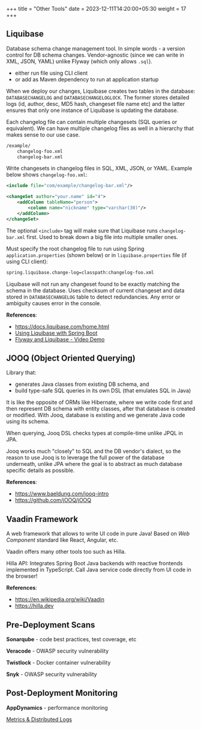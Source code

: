 +++
title = "Other Tools"
date = 2023-12-11T14:20:00+05:30
weight = 17
+++

## Liquibase
Database schema change management tool. In simple words - a version control for DB schema changes. Vendor-agnostic (since we can write in XML, JSON, YAML) unlike Flyway (which only allows `.sql`).

- either run file using CLI client
- or add as Maven dependency to run at application startup

When we deploy our changes, Liquibase creates two tables in the database: `DATABASECHANGELOG` and `DATABASECHANGELOGLOCK`. The former stores detailed logs (id, author, desc, MD5 hash, changeset file name etc) and the latter ensures that only one instance of Liquibase is updating the database.

Each changelog file can contain multiple changesets (SQL queries or equivalent). We can have multiple changelog files as well in a hierarchy that makes sense to our use case.
```txt
/example/
	changelog-foo.xml
	changelog-bar.xml
```

Write changesets in changelog files in SQL, XML, JSON, or YAML. Example below shows `changelog-foo.xml`:
```xml
<include file="com/example/changelog-bar.xml"/>

<changeSet author="your.name" id="4">
    <addColumn tableName="person">
        <column name="nickname" type="varchar(30)"/>
    </addColumn>
</changeSet>
```

The optional `<include>` tag will make sure that Liquibase runs `changelog-bar.xml` first. Used to break down a big file into multiple smaller ones.

Must specify the root changelog file to run using Spring `application.properties` (shown below) or in `liquibase.properties` file (if using CLI client):
```txt
spring.liquibase.change-log=classpath:changelog-foo.xml
``` 

Liquibase will not run any changeset found to be exactly matching the schema in the database. Uses checksum of current changeset and data stored in `DATABASECHANGELOG` table to detect redundancies. Any error or ambiguity causes error in the console.

**References**:
- https://docs.liquibase.com/home.html
- [Using Liquibase with Spring Boot](https://contribute.liquibase.com/extensions-integrations/directory/integration-docs/springboot/springboot/)
- [Flyway and Liquibase - Video Demo](https://youtu.be/KjPlcXkk7xY)

## JOOQ (Object Oriented Querying)
Library that:
- generates Java classes from existing DB schema, and
- build type-safe SQL queries in its own DSL (that emulates SQL in Java)

It is like the opposite of ORMs like Hibernate, where we write code first and then represent DB schema with entity classes, after that database is created or modified. With Jooq, database is existing and we generate Java code using its schema.

When querying, Jooq DSL checks types at compile-time unlike JPQL in JPA.

Jooq works much "closely" to SQL and the DB vendor's dialect, so the reason to use Jooq is to leverage the full power of the database underneath, unlike JPA where the goal is to abstract as much database specific details as possible.

**References**: 
- https://www.baeldung.com/jooq-intro
- https://github.com/jOOQ/jOOQ

## Vaadin Framework
A web framework that allows to write UI code in pure Java! Based on _Web Component_ standard like React, Angular, etc. 

Vaadin offers many other tools too such as Hilla.

Hilla API: Integrates Spring Boot Java backends with reactive frontends implemented in TypeScript. Call Java service code directly from UI code in the browser!

**References**: 
- https://en.wikipedia.org/wiki/Vaadin
- https://hilla.dev

## Pre-Deployment Scans
**Sonarqube** - code best practices, test coverage, etc

**Veracode** - OWASP security vulnerability

**Twistlock** - Docker container vulnerability

**Snyk** - OWASP security vulnerability

## Post-Deployment Monitoring
**AppDynamics** - performance monitoring

[Metrics & Distributed Logs](../log/#metrics)
